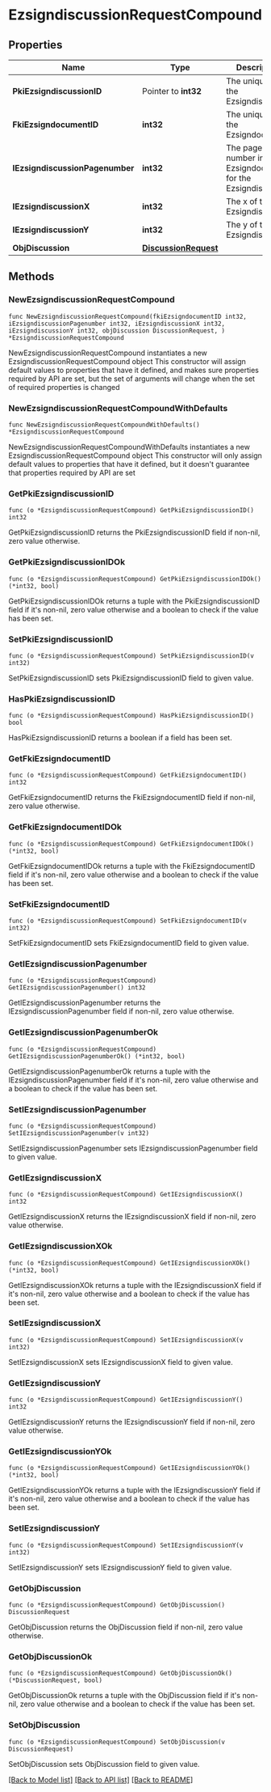 # EzsigndiscussionRequestCompound

## Properties

Name | Type | Description | Notes
------------ | ------------- | ------------- | -------------
**PkiEzsigndiscussionID** | Pointer to **int32** | The unique ID of the Ezsigndiscussion | [optional] 
**FkiEzsigndocumentID** | **int32** | The unique ID of the Ezsigndocument | 
**IEzsigndiscussionPagenumber** | **int32** | The page number in the Ezsigndocument for the Ezsigndiscussion | 
**IEzsigndiscussionX** | **int32** | The x of the Ezsigndiscussion | 
**IEzsigndiscussionY** | **int32** | The y of the Ezsigndiscussion | 
**ObjDiscussion** | [**DiscussionRequest**](DiscussionRequest.md) |  | 

## Methods

### NewEzsigndiscussionRequestCompound

`func NewEzsigndiscussionRequestCompound(fkiEzsigndocumentID int32, iEzsigndiscussionPagenumber int32, iEzsigndiscussionX int32, iEzsigndiscussionY int32, objDiscussion DiscussionRequest, ) *EzsigndiscussionRequestCompound`

NewEzsigndiscussionRequestCompound instantiates a new EzsigndiscussionRequestCompound object
This constructor will assign default values to properties that have it defined,
and makes sure properties required by API are set, but the set of arguments
will change when the set of required properties is changed

### NewEzsigndiscussionRequestCompoundWithDefaults

`func NewEzsigndiscussionRequestCompoundWithDefaults() *EzsigndiscussionRequestCompound`

NewEzsigndiscussionRequestCompoundWithDefaults instantiates a new EzsigndiscussionRequestCompound object
This constructor will only assign default values to properties that have it defined,
but it doesn't guarantee that properties required by API are set

### GetPkiEzsigndiscussionID

`func (o *EzsigndiscussionRequestCompound) GetPkiEzsigndiscussionID() int32`

GetPkiEzsigndiscussionID returns the PkiEzsigndiscussionID field if non-nil, zero value otherwise.

### GetPkiEzsigndiscussionIDOk

`func (o *EzsigndiscussionRequestCompound) GetPkiEzsigndiscussionIDOk() (*int32, bool)`

GetPkiEzsigndiscussionIDOk returns a tuple with the PkiEzsigndiscussionID field if it's non-nil, zero value otherwise
and a boolean to check if the value has been set.

### SetPkiEzsigndiscussionID

`func (o *EzsigndiscussionRequestCompound) SetPkiEzsigndiscussionID(v int32)`

SetPkiEzsigndiscussionID sets PkiEzsigndiscussionID field to given value.

### HasPkiEzsigndiscussionID

`func (o *EzsigndiscussionRequestCompound) HasPkiEzsigndiscussionID() bool`

HasPkiEzsigndiscussionID returns a boolean if a field has been set.

### GetFkiEzsigndocumentID

`func (o *EzsigndiscussionRequestCompound) GetFkiEzsigndocumentID() int32`

GetFkiEzsigndocumentID returns the FkiEzsigndocumentID field if non-nil, zero value otherwise.

### GetFkiEzsigndocumentIDOk

`func (o *EzsigndiscussionRequestCompound) GetFkiEzsigndocumentIDOk() (*int32, bool)`

GetFkiEzsigndocumentIDOk returns a tuple with the FkiEzsigndocumentID field if it's non-nil, zero value otherwise
and a boolean to check if the value has been set.

### SetFkiEzsigndocumentID

`func (o *EzsigndiscussionRequestCompound) SetFkiEzsigndocumentID(v int32)`

SetFkiEzsigndocumentID sets FkiEzsigndocumentID field to given value.


### GetIEzsigndiscussionPagenumber

`func (o *EzsigndiscussionRequestCompound) GetIEzsigndiscussionPagenumber() int32`

GetIEzsigndiscussionPagenumber returns the IEzsigndiscussionPagenumber field if non-nil, zero value otherwise.

### GetIEzsigndiscussionPagenumberOk

`func (o *EzsigndiscussionRequestCompound) GetIEzsigndiscussionPagenumberOk() (*int32, bool)`

GetIEzsigndiscussionPagenumberOk returns a tuple with the IEzsigndiscussionPagenumber field if it's non-nil, zero value otherwise
and a boolean to check if the value has been set.

### SetIEzsigndiscussionPagenumber

`func (o *EzsigndiscussionRequestCompound) SetIEzsigndiscussionPagenumber(v int32)`

SetIEzsigndiscussionPagenumber sets IEzsigndiscussionPagenumber field to given value.


### GetIEzsigndiscussionX

`func (o *EzsigndiscussionRequestCompound) GetIEzsigndiscussionX() int32`

GetIEzsigndiscussionX returns the IEzsigndiscussionX field if non-nil, zero value otherwise.

### GetIEzsigndiscussionXOk

`func (o *EzsigndiscussionRequestCompound) GetIEzsigndiscussionXOk() (*int32, bool)`

GetIEzsigndiscussionXOk returns a tuple with the IEzsigndiscussionX field if it's non-nil, zero value otherwise
and a boolean to check if the value has been set.

### SetIEzsigndiscussionX

`func (o *EzsigndiscussionRequestCompound) SetIEzsigndiscussionX(v int32)`

SetIEzsigndiscussionX sets IEzsigndiscussionX field to given value.


### GetIEzsigndiscussionY

`func (o *EzsigndiscussionRequestCompound) GetIEzsigndiscussionY() int32`

GetIEzsigndiscussionY returns the IEzsigndiscussionY field if non-nil, zero value otherwise.

### GetIEzsigndiscussionYOk

`func (o *EzsigndiscussionRequestCompound) GetIEzsigndiscussionYOk() (*int32, bool)`

GetIEzsigndiscussionYOk returns a tuple with the IEzsigndiscussionY field if it's non-nil, zero value otherwise
and a boolean to check if the value has been set.

### SetIEzsigndiscussionY

`func (o *EzsigndiscussionRequestCompound) SetIEzsigndiscussionY(v int32)`

SetIEzsigndiscussionY sets IEzsigndiscussionY field to given value.


### GetObjDiscussion

`func (o *EzsigndiscussionRequestCompound) GetObjDiscussion() DiscussionRequest`

GetObjDiscussion returns the ObjDiscussion field if non-nil, zero value otherwise.

### GetObjDiscussionOk

`func (o *EzsigndiscussionRequestCompound) GetObjDiscussionOk() (*DiscussionRequest, bool)`

GetObjDiscussionOk returns a tuple with the ObjDiscussion field if it's non-nil, zero value otherwise
and a boolean to check if the value has been set.

### SetObjDiscussion

`func (o *EzsigndiscussionRequestCompound) SetObjDiscussion(v DiscussionRequest)`

SetObjDiscussion sets ObjDiscussion field to given value.



[[Back to Model list]](../README.md#documentation-for-models) [[Back to API list]](../README.md#documentation-for-api-endpoints) [[Back to README]](../README.md)


